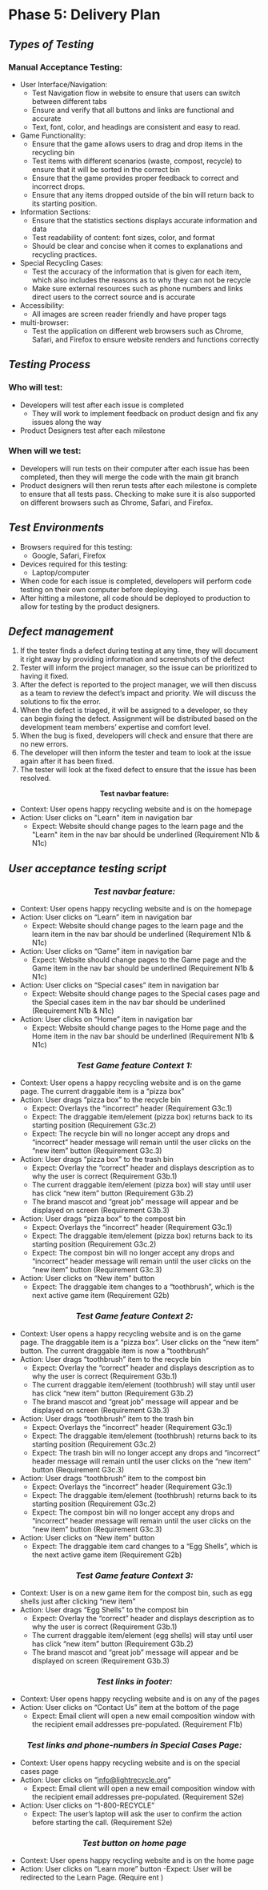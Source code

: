 # Phase 5: Delivery Plan

## *Types of Testing*
### Manual Acceptance Testing: 
- User Interface/Navigation:
  -  Test Navigation flow in website to ensure that users can switch between different tabs 
  - Ensure and verify that all buttons and links are functional and accurate
  - Text, font, color, and headings are consistent and easy to read. 
- Game Functionality:
  - Ensure that the game allows users to drag and drop items in the recycling bin
  - Test items with different scenarios (waste, compost, recycle) to ensure that it will be sorted in the correct bin 
  - Ensure that the game provides proper feedback to correct and incorrect drops. 
  - Ensure that any items dropped outside of the bin will return back to its starting position.
- Information Sections:
  - Ensure that the statistics sections displays accurate information and data
  - Test readability of content: font sizes, color, and format
  - Should be clear and concise when it comes to explanations and recycling practices.
- Special Recycling Cases:
  - Test the accuracy of the information that is given for each item, which also includes the reasons as to why they can not be recycle
  - Make sure external resources such as phone numbers and links direct users to the correct source and is accurate
- Accessibility:
  - All images are screen reader friendly and have proper tags 
- multi-browser:
  - Test the application on different web browsers such as Chrome, Safari, and Firefox to ensure website renders and functions correctly


## *Testing Process*
### Who will test:
- Developers will test after each issue is completed
  - They will work to implement feedback on product design and fix any issues along the way
-  Product Designers test after each milestone
### When will we test:
- Developers will run tests on their computer after each issue has been completed, then they will merge the code with the main git branch
- Product designers will then rerun tests after each milestone is complete to ensure that all tests pass. Checking to make sure it is also supported on different browsers such as Chrome, Safari, and Firefox.

## *Test Environments*
- Browsers required for this testing: 
  - Google, Safari, Firefox
- Devices required for this testing:
  - Laptop/computer
- When code for each issue is completed, developers will perform code testing on their own computer before deploying.
- After hitting a milestone, all code should be deployed to production to allow for testing by the product designers.



## *Defect management*
1. If the tester finds a defect during testing at any time, they will document it right away by providing information and screenshots of the defect 
2. Tester will inform the project manager, so the issue can be prioritized to having it fixed.
3. After the defect is reported to the project manager, we will then discuss as a team to review the defect’s impact and priority. We will discuss the solutions to fix the error. 
4. When the defect is triaged, it will be assigned to a developer, so they can begin fixing the defect. Assignment will be distributed based on the development team members’ expertise and comfort level. 
5. When the bug is fixed, developers will check and ensure that there are no new errors.
6. The developer will then inform the tester and team to look at the issue again after it has been fixed.
7. The tester will look at the fixed defect to ensure that the issue has been resolved.


<p align="center">
  <strong>Test navbar feature:</strong>
</p>

- Context: User opens happy recycling website and is on the homepage
- Action: User clicks on "Learn" item in navigation bar 
  - Expect: Website should change pages to the learn page and the "Learn" item in the nav bar should be underlined (Requirement N1b & N1c)

## *User acceptance testing script*
***<h3 style="text-align: center;">Test navbar feature:</h3>***
- Context: User opens happy recycling website and is on the homepage
- Action: User clicks on “Learn” item in navigation bar 
  - Expect: Website should change pages to the learn page and the learn item in the nav bar should be underlined (Requirement N1b & N1c)
- Action: User clicks on “Game” item in navigation bar
  - Expect: Website should change pages to the Game page and the Game item in the nav bar should be underlined (Requirement N1b & N1c)
- Action: User clicks on “Special cases” item in navigation bar
  - Expect: Website should change pages to the Special cases page and the Special cases item in the nav bar should be underlined (Requirement N1b & N1c)
- Action: User clicks on “Home” item in navigation bar
  - Expect: Website should change pages to the Home page and the Home item in the nav bar should be underlined (Requirement N1b & N1c)

***<h3 style="text-align: center;">Test Game feature Context 1:</h3>***
- Context: User opens a happy recycling website and is on the game page. The current draggable item is a “pizza box”
- Action: User drags “pizza box” to the recycle bin 
  - Expect: Overlays the “incorrect” header (Requirement G3c.1)
  - Expect: The draggable item/element (pizza box) returns back to its starting position (Requirement G3c.2)
  - Expect: The recycle bin will no longer accept any drops and “incorrect” header message will remain until the user clicks on the “new item” button (Requirement G3c.3)
- Action: User drags “pizza box” to the trash bin 
  - Expect: Overlay the “correct” header and displays description as to why the user is correct (Requirement G3b.1)
  - The current draggable item/element (pizza box) will stay until user has click “new item” button (Requirement G3b.2)
  - The brand mascot and “great job” message will appear and be displayed on screen  (Requirement G3b.3)
- Action: User drags “pizza box” to the compost bin 
  - Expect: Overlays the “incorrect” header (Requirement G3c.1)
  - Expect: The draggable item/element (pizza box) returns back to its starting position (Requirement G3c.2)
  - Expect: The compost bin will no longer accept any drops and “incorrect” header message will remain until the user clicks on the “new item” button (Requirement G3c.3)
- Action: User clicks on “New item” button
  - Expect: The draggable item changes to a “toothbrush”, which is the next active game item (Requirement G2b)

***<h3 style="text-align: center;">Test Game feature Context 2:</h3>***
- Context: User opens a happy recycling website and is on the game page. The draggable item is a “pizza box”. User clicks on the “new item” button. The current draggable item is now a “toothbrush”
- Action: User drags “toothbrush” item to the recycle bin 
  - Expect: Overlay the “correct” header and displays description as to why the user is correct (Requirement G3b.1)
  - The current draggable item/element (toothbrush) will stay until user has click “new item” button (Requirement G3b.2)
  - The brand mascot and “great job” message will appear and be displayed on screen  (Requirement G3b.3)
- Action: User drags “toothbrush” item to the trash bin 
  - Expect: Overlays the “incorrect” header (Requirement G3c.1)
  - Expect: The draggable item/element (toothbrush) returns back to its starting position (Requirement G3c.2)
  - Expect: The trash bin will no longer accept any drops and “incorrect” header message will remain until the user clicks on the “new item” button (Requirement G3c.3)
- Action: User drags “toothbrush” item to the compost bin 
  - Expect: Overlays the “incorrect” header (Requirement G3c.1)
  - Expect: The draggable item/element (toothbrush) returns back to its starting position (Requirement G3c.2)
  - Expect: The compost bin will no longer accept any drops and “incorrect” header message will remain until the user clicks on the “new item” button (Requirement G3c.3)
- Action: User clicks on “New item” button
  - Expect: The draggable item card changes to a “Egg Shells”, which is the next active game item (Requirement G2b)


***<h3 style="text-align: center;">Test Game feature Context 3:</h3>***
- Context: User is on a new game item for the compost bin, such as egg shells just after clicking “new item”
- Action: User drags “Egg Shells” to the compost bin
  - Expect: Overlay the “correct” header and displays description as to why the user is correct (Requirement G3b.1)
  - The current draggable item/element (egg shells) will stay until user has click “new item” button (Requirement G3b.2)
  - The brand mascot and “great job” message will appear and be displayed on screen  (Requirement G3b.3)


***<h3 style="text-align: center;">Test links in footer:</h3>***
- Context: User opens happy recycling website and is on any of the pages
- Action: User clicks on “Contact Us” item at the bottom of the page 
  - Expect: Email client will open a new email composition window with the recipient email addresses pre-populated.  (Requirement F1b)


***<h3 style="text-align: center;">Test links and phone-numbers in Special Cases Page:</h3>***
- Context: User opens happy recycling website and is on the special cases page 
- Action: User clicks on “info@lightrecycle.org” 
  - Expect: Email client will open a new email composition window with the recipient email addresses pre-populated. (Requirement S2e)
- Action: User clicks on “1-800-RECYCLE” 
  - Expect: The user’s laptop will ask the user to confirm the action before starting the call. (Requirement S2e)

***<h3 style="text-align: center;">Test button on home page</h3>***
- Context: User opens happy recycling website and is on the home page
- Action: User clicks on “Learn more” button
  -Expect: User will be redirected to the Learn Page. (Require ent )

